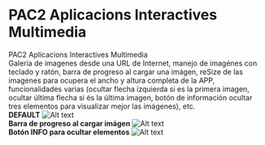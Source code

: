 # PAC2 Aplicacions Interactives Multimedia
PAC2 Aplicacions Interactives Multimedia<br>
Galería de imagenes desde una URL de Internet, manejo de imagénes con teclado y ratón, barra de progreso al cargar una imágen, reSize de las imagenes para ocupera el ancho y altura completa de la APP, funcionalidades varias (ocultar flecha izquierda si es la primera imagen, ocultar última flecha si és la última imagen, botón de información ocultar tres elementos para visualizar mejor las imágenes), etc.
<br><strong>DEFAULT</strong>
![Alt text](https://cloud.githubusercontent.com/assets/14861253/21081220/32e0b6d0-bfc2-11e6-8a51-eaf206600191.png)<br>
<strong>Barra de progreso al cargar imágen</strong>
![Alt text](https://github.com/AitorSantaeugenia/PAC2_Aplicacions_Interactives_Multimedia/issues/3)<br>
<strong>Botón INFO para ocultar elementos</strong>
![Alt text](https://github.com/AitorSantaeugenia/PAC2_Aplicacions_Interactives_Multimedia/issues/2)
